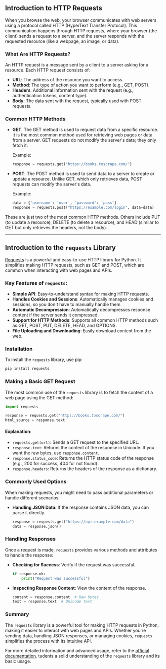 ## Introduction to HTTP Requests

When you browse the web, your browser communicates with web servers using a protocol called HTTP (HyperText Transfer Protocol). This communication happens through HTTP requests, where your browser (the client) sends a request to a server, and the server responds with the requested resource (like a webpage, an image, or data).

### What Are HTTP Requests?

An HTTP request is a message sent by a client to a server asking for a resource. Each HTTP request consists of:
- **URL**: The address of the resource you want to access.
- **Method**: The type of action you want to perform (e.g., GET, POST).
- **Headers**: Additional information sent with the request (e.g., authentication tokens, content type).
- **Body**: The data sent with the request, typically used with POST requests.

### Common HTTP Methods

- **GET**: The GET method is used to request data from a specific resource. It is the most common method used for retrieving web pages or data from a server. GET requests do not modify the server's data; they only fetch it.

  Example:
  ```python
  response = requests.get("https://books.toscrape.com/")
  ```

- **POST**: The POST method is used to send data to a server to create or update a resource. Unlike GET, which only retrieves data, POST requests can modify the server's data.

  Example:
  ```python
  data = {'username': 'user', 'password': 'pass'}
  response = requests.post("https://example.com/login", data=data)
  ```

These are just two of the most common HTTP methods. Others include PUT (to update a resource), DELETE (to delete a resource), and HEAD (similar to GET but only retrieves the headers, not the body).

---

## Introduction to the `requests` Library

[Requests](https://requests.readthedocs.io/en/latest/) is a powerful and easy-to-use HTTP library for Python. It simplifies making HTTP requests, such as GET and POST, which are common when interacting with web pages and APIs.

### Key Features of `requests`:
- **Simple API**: Easy-to-understand syntax for making HTTP requests.
- **Handles Cookies and Sessions**: Automatically manages cookies and sessions, so you don't have to manually handle them.
- **Automatic Decompression**: Automatically decompresses response content if the server sends it compressed.
- **Support for HTTP Methods**: Supports all common HTTP methods such as GET, POST, PUT, DELETE, HEAD, and OPTIONS.
- **File Uploading and Downloading**: Easily download content from the web.

### Installation

To install the `requests` library, use pip:

```bash
pip install requests
```

### Making a Basic GET Request

The most common use of the `requests` library is to fetch the content of a web page using the GET method:

```python
import requests

response = requests.get("https://books.toscrape.com/")
html_source = response.text
```

#### Explanation:
- `requests.get(url)`: Sends a GET request to the specified URL.
- `response.text`: Returns the content of the response in Unicode. If you want the raw bytes, use `response.content`.
- `response.status_code`: Returns the HTTP status code of the response (e.g., 200 for success, 404 for not found).
- `response.headers`: Returns the headers of the response as a dictionary.

### Commonly Used Options

When making requests, you might need to pass additional parameters or handle different scenarios:


- **Handling JSON Data**: If the response contains JSON data, you can parse it directly.

  ```python
  response = requests.get("https://api.example.com/data")
  data = response.json()
  ```

### Handling Responses

Once a request is made, `requests` provides various methods and attributes to handle the response:

- **Checking for Success**: Verify if the request was successful.

  ```python
  if response.ok:
      print("Request was successful")
  ```

- **Inspecting Response Content**: View the content of the response.

  ```python
  content = response.content  # Raw bytes
  text = response.text  # Unicode text
  ```


### Summary

The `requests` library is a powerful tool for making HTTP requests in Python, making it easier to interact with web pages and APIs. Whether you're sending data, handling JSON responses, or managing cookies, `requests` simplifies the process with its intuitive API.

For more detailed information and advanced usage, refer to the [official documentation](https://requests.readthedocs.io/en/latest/).
tudents a solid understanding of the `requests` library and its basic usage.